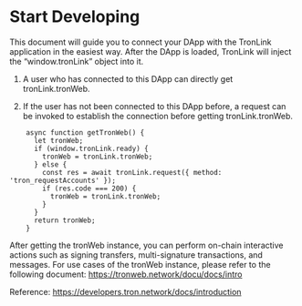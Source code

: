 # Start Developing

This document will guide you to connect your DApp with the TronLink application in the easiest way. After the DApp is loaded, TronLink will inject the “window.tronLink” object into it.

  1. A user who has connected to this DApp can directly get tronLink.tronWeb.

  2. If the user has not been connected to this DApp before, a request can be invoked to establish the connection before getting tronLink.tronWeb.

```shell  
    async function getTronWeb() {
      let tronWeb;
      if (window.tronLink.ready) {
        tronWeb = tronLink.tronWeb;
      } else {
        const res = await tronLink.request({ method: 'tron_requestAccounts' });
        if (res.code === 200) {
          tronWeb = tronLink.tronWeb;
        }
      }
      return tronWeb;
    }
```

After getting the tronWeb instance, you can perform on-chain interactive actions such as signing transfers, multi-signature transactions, and messages. For use cases of the tronWeb instance, please refer to the following document: <a class="tooltip" href="https://tronweb.network/docu/docs/intro" data-tooltip="https://tronweb.network/docu/docs/intro">https://tronweb.network/docu/docs/intro</a>

Reference: <a class="tooltip" href="https://developers.tron.network/docs/introduction" data-tooltip="https://developers.tron.network/docs/introduction">https://developers.tron.network/docs/introduction</a>

